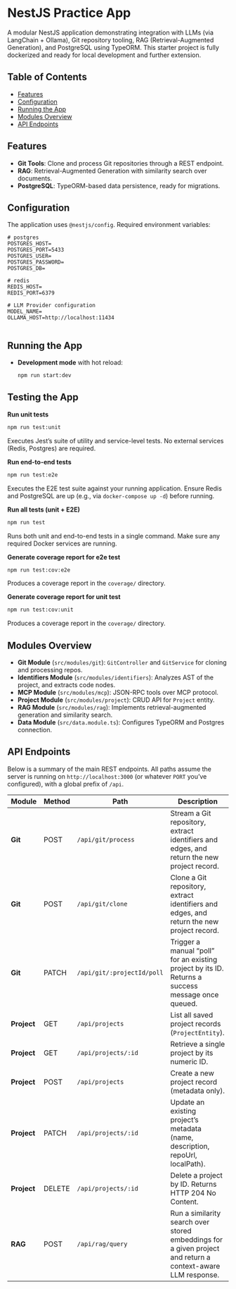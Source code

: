 # NestJS Practice App

A modular NestJS application demonstrating integration with LLMs (via LangChain + Ollama), Git repository tooling, RAG (Retrieval-Augmented Generation), and PostgreSQL using TypeORM. This starter project is fully dockerized and ready for local development and further extension.

## Table of Contents

- [Features](#features)
- [Configuration](#configuration)
- [Running the App](#running-the-app)
- [Modules Overview](#modules-overview)
- [API Endpoints](#api-endpoints)

## Features

- **Git Tools**: Clone and process Git repositories through a REST endpoint.
- **RAG**: Retrieval-Augmented Generation with similarity search over documents.
- **PostgreSQL**: TypeORM-based data persistence, ready for migrations.

## Configuration

The application uses `@nestjs/config`. Required environment variables:

```dotenv
# postgres
POSTGRES_HOST=
POSTGRES_PORT=5433
POSTGRES_USER=
POSTGRES_PASSWORD=
POSTGRES_DB=

# redis
REDIS_HOST=
REDIS_PORT=6379

# LLM Provider configuration
MODEL_NAME=
OLLAMA_HOST=http://localhost:11434


```

## Running the App

- **Development mode** with hot reload:

  ```bash
  npm run start:dev
  ```

## Testing the App

**Run unit tests**

```bash
npm run test:unit
```

Executes Jest’s suite of utility and service-level tests. No external services (Redis, Postgres) are required.

**Run end-to-end tests**

```bash
npm run test:e2e
```

Executes the E2E test suite against your running application. Ensure Redis and PostgreSQL are up (e.g., via `docker-compose up -d`) before running.

**Run all tests (unit + E2E)**

```bash
npm run test
```

Runs both unit and end-to-end tests in a single command. Make sure any required Docker services are running.

**Generate coverage report for e2e test**

```bash
npm run test:cov:e2e
```

Produces a coverage report in the `coverage/` directory.

**Generate coverage report for unit test**

```bash
npm run test:cov:unit
```

Produces a coverage report in the `coverage/` directory.

## Modules Overview

- **Git Module** (`src/modules/git`): `GitController` and `GitService` for cloning and processing repos.
- **Identifiers Module** (`src/modules/identifiers`): Analyzes AST of the project, and extracts code nodes.
- **MCP Module** (`src/modules/mcp`): JSON-RPC tools over MCP protocol.
- **Project Module** (`src/modules/project`): CRUD API for `Project` entity.
- **RAG Module** (`src/modules/rag`): Implements retrieval-augmented generation and similarity search.
- **Data Module** (`src/data.module.ts`): Configures TypeORM and Postgres connection.


## API Endpoints

Below is a summary of the main REST endpoints. All paths assume the server is running on `http://localhost:3000` (or whatever `PORT` you’ve configured), with a global prefix of `/api`.

| Module      | Method | Path                       | Description                                                                                                   |
| ----------- | ------ | -------------------------- | ------------------------------------------------------------------------------------------------------------- |
| **Git**     | POST   | `/api/git/process`         | Stream a Git repository, extract identifiers and edges, and return the new project record.                    |
| **Git**     | POST   | `/api/git/clone`           | Clone a Git repository, extract identifiers and edges, and return the new project record.                     |
| **Git**     | PATCH  | `/api/git/:projectId/poll` | Trigger a manual “poll” for an existing project by its ID. Returns a success message once queued.             |
| **Project** | GET    | `/api/projects`            | List all saved project records (`ProjectEntity`).                                                             |
| **Project** | GET    | `/api/projects/:id`        | Retrieve a single project by its numeric ID.                                                                  |
| **Project** | POST   | `/api/projects`            | Create a new project record (metadata only).                                                                  |
| **Project** | PATCH  | `/api/projects/:id`        | Update an existing project’s metadata (name, description, repoUrl, localPath).                                |
| **Project** | DELETE | `/api/projects/:id`        | Delete a project by ID. Returns HTTP 204 No Content.                                                          |
| **RAG**     | POST   | `/api/rag/query`           | Run a similarity search over stored embeddings for a given project and return a context-aware LLM response.   |

